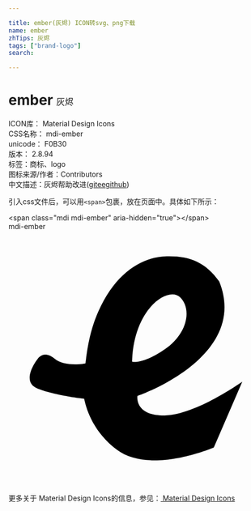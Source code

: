 ```yaml
---

title: ember(灰烬) ICON转svg、png下载
name: ember
zhTips: 灰烬
tags: ["brand-logo"]
search: 

---
```


# ember  <small style="font-size: 60%;font-weight: 100">灰烬</small>


<div class="detail-page">
<p>
<span>
ICON库：
<span class="badge-secondary badge">Material Design Icons</span> 
</span>
<br/>
<span>
CSS名称：
<span class="badge-secondary badge">mdi-ember</span> 
</span>
<br/>
<span>
unicode：
<span class="badge-secondary badge">F0B30</span> 
<copy-btn content='F0B30' btn-title=""></copy-btn>
<copy-btn :content='String.fromCodePoint(parseInt("F0B30", 16))' btn-title="复制U"></copy-btn>
</span>
<br/>
<span>
版本：
<span class="badge-secondary badge">2.8.94</span> 
</span><br/><span>标签：<span class="badge-light badge"><router-link to="/tags/brand-logo.html">商标、logo</router-link></span></span>
<br/>
<span>图标来源/作者：<span class="badge-light badge">Contributors</span></span> 
<br/>
<span class="zh-detail">中文描述：<span class="badge-primary badge">灰烬</span><span class="help-link"><span>帮助改进</span>(<a href="https://gitee.com/liuwave/icon-helper/edit/master/json/material/ember.json" target="_blank" rel="noopener noreferrer">gitee</a><a href="https://github.com/liuwave/icon-helper/edit/master/json/material/ember.json" target="_blank" rel="noopener noreferrer">github</a></span>)</span><br/>
</p>
</div>
<div class="alert alert-dark">
  <i class="mdi mdi-ember mdi-48px"></i>
  <i class="mdi mdi-ember mdi-36px"></i>
  <i class="mdi mdi-ember mdi-24px"></i>
  <i class="mdi mdi-ember mdi-18px"></i>
</div>
<div>
  <p>引入css文件后，可以用<code>&lt;span&gt;</code>包裹，放在页面中。具体如下所示：    
  </p>
  <div class="alert alert-primary" style="font-size: 14px">
    &lt;span class="mdi mdi-ember" aria-hidden="true"&gt;&lt;/span&gt;
    <copy-btn content='<span class="mdi mdi-ember" aria-hidden="true"></span>'></copy-btn>
  </div>
  <div class="alert alert-secondary">
    <i class="mdi mdi-ember"
    style="font-size: 24px"
    aria-hidden="true"></i> mdi-ember
    <copy-btn content="mdi-ember" btn-title="复制图标名称"></copy-btn>
  </div>
</div>
<div id="svg" class="svg-wrap">
<svg xmlns="http://www.w3.org/2000/svg" viewBox="0 0 24 24"><path d="M22,14.22C22,14.22 17.61,17.35 14.72,17.39C11.84,17.44 12.13,15.56 12.13,15.56C12.13,15.56 22.71,11.94 19.83,4.79C18.53,2.95 17,2.37 14.89,2.42C12.76,2.46 10.17,3.76 8.46,7.6C7.64,9.44 7.41,11.18 7.24,12.5V12.5C7.24,12.5 5.32,12.88 4.32,12.04C3.32,11.2 2.77,12.04 2.77,12.04C2.77,12.04 1.03,14.2 2.75,14.87C4.46,15.54 7.12,15.82 7.12,15.82V15.82C7.36,17 8.08,19 10.17,20.6C13.3,23 19.32,20.4 19.32,20.4M11.63,12.33C11.76,7.36 15,5.18 16.15,6.27C17.27,7.36 16.86,9.7 14.72,11.16C12.59,12.63 11.63,12.33 11.63,12.33Z" /></svg>
</div>
<detail full-name='mdi-ember'></detail>
    
<div><p>更多关于 Material Design Icons的信息，参见：<a target="_blank" href="https://iconhelper.cn/material.html"> Material Design Icons</a>
</p></div>

